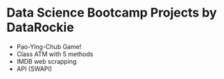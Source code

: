 # Data Science Bootcamp Projects by DataRockie
- Pao-Ying-Chub Game!
- Class ATM with 5 methods
- IMDB web scrapping
- API (SWAPI)
